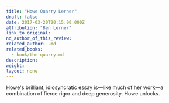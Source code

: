 ```yaml
---
title: "Howe Quarry Lerner"
draft: false
date: 2017-03-20T20:15:00.000Z
attribution: "Ben Lerner"
link_to_original:
nd_author_of_this_review:
related_author: .md
related_books:
  - book/the-quarry.md
description:
weight:
layout: none
---
```

Howe's brilliant, idiosyncratic essay is—like much of her work—a combination of fierce rigor and deep generosity. Howe unlocks.

